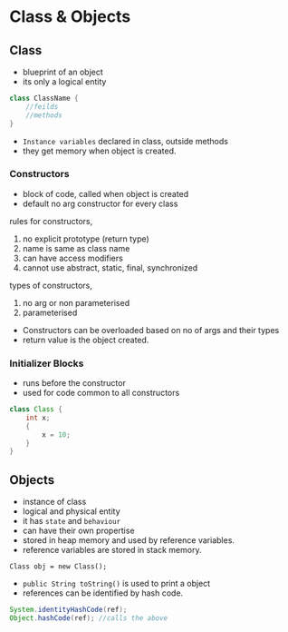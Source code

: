 # Class & Objects

## Class

-   blueprint of an object
-   its only a logical entity

```java
class ClassName {
    //feilds
    //methods
}
```

-   `Instance variables` declared in class, outside methods
-   they get memory when object is created.

### Constructors

-   block of code, called when object is created
-   default no arg constructor for every class

rules for constructors,

1. no explicit prototype (return type)
1. name is same as class name
1. can have access modifiers
1. cannot use abstract, static, final, synchronized

types of constructors,

1. no arg or non parameterised
1. parameterised

-   Constructors can be overloaded based on no of args and their types
-   return value is the object created.

### Initializer Blocks

-   runs before the constructor
-   used for code common to all constructors

```java
class Class {
    int x;
    {
        x = 10;
    }
}
```

## Objects

-   instance of class
-   logical and physical entity
-   it has `state` and `behaviour`
-   can have their own propertise
-   stored in heap memory and used by reference variables.
-   reference variables are stored in stack memory.

```
Class obj = new Class();
```

- `public String toString()` is used to print a object
- references can be identified by hash code.

```java
System.identityHashCode(ref);
Object.hashCode(ref); //calls the above
```

